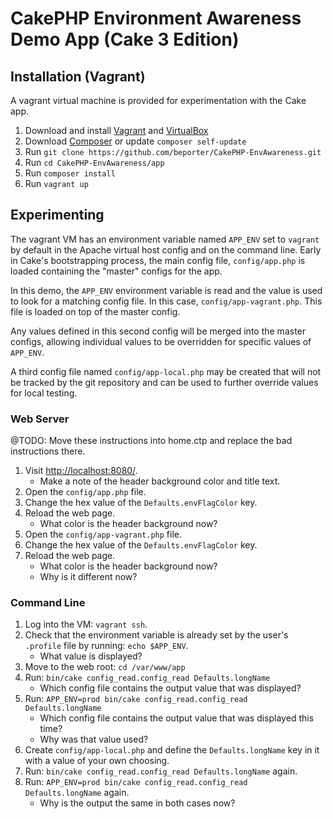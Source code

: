 # CakePHP Environment Awareness Demo App (Cake 3 Edition)


## Installation (Vagrant)

A vagrant virtual machine is provided for experimentation with the Cake app.

1. Download and install [Vagrant](https://www.vagrantup.com/) and [VirtualBox](https://www.virtualbox.org/)
1. Download [Composer](http://getcomposer.org/doc/00-intro.md) or update `composer self-update`
1. Run `git clone https://github.com/beporter/CakePHP-EnvAwareness.git`
1. Run `cd CakePHP-EnvAwareness/app`
1. Run `composer install`
1. Run `vagrant up`


## Experimenting

The vagrant VM has an environment variable named `APP_ENV` set to `vagrant` by default in the Apache virtual host config and on the command line. Early in Cake's bootstrapping process, the main config file, `config/app.php` is loaded containing the "master" configs for the app.

In this demo, the `APP_ENV` environment variable is read and the value is used to look for a matching config file. In this case, `config/app-vagrant.php`. This file is loaded on top of the master config.

Any values defined in this second config will be merged into the master configs, allowing individual values to be overridden for specific values of `APP_ENV`.

A third config file named `config/app-local.php` may be created that will not be tracked by the git repository and can be used to further override values for local testing.


### Web Server

@TODO: Move these instructions into home.ctp and replace the bad instructions there.

1. Visit [http://localhost:8080/](http://localhost:8080/).
	* Make a note of the header background color and title text.
1. Open the `config/app.php` file.
1. Change the hex value of the `Defaults.envFlagColor` key.
1. Reload the web page.
	* What color is the header background now?
1. Open the `config/app-vagrant.php` file.
1. Change the hex value of the `Defaults.envFlagColor` key.
1. Reload the web page.
	* What color is the header background now?
	* Why is it different now?


### Command Line

1. Log into the VM: `vagrant ssh`.
1. Check that the environment variable is already set by the user's `.profile` file by running: `echo $APP_ENV`.
	* What value is displayed?
1. Move to the web root: `cd /var/www/app`
1. Run: `bin/cake config_read.config_read Defaults.longName`
	* Which config file contains the output value that was displayed?
1. Run: `APP_ENV=prod bin/cake config_read.config_read Defaults.longName`
	* Which config file contains the output value that was displayed this time?
	* Why was that value used?
1. Create `config/app-local.php` and define the `Defaults.longName` key in it with a value of your own choosing.
1. Run: `bin/cake config_read.config_read Defaults.longName` again.
1. Run: `APP_ENV=prod bin/cake config_read.config_read Defaults.longName` again.
	* Why is the output the same in both cases now?
